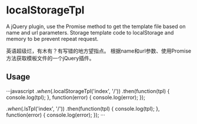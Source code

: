 # localStorageTpl
A jQuery plugin, use the Promise method to get the template file based on name and url parameters.
Storage template code to localStorage and memory to be prevent repeat request.

英语超级烂，有木有？有写错的地方望指点。
根据name和url参数、使用Promise方法获取模板文件的一个jQuery插件。
## Usage
···javascript
$.when($.localStorageTpl('index', '/'))
.then(function(tpl) {
console.log(tpl);
}, function(error) {
console.log(error);
});

$.when($.lsTpl('index', '/'))
.then(function(tpl) {
console.log(tpl);
}, function(error) {
console.log(error);
});
···
